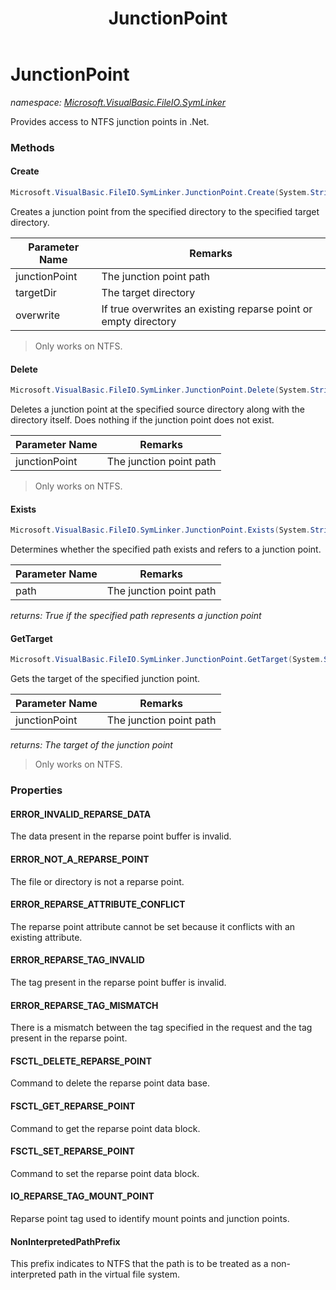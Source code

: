 ﻿---
title: JunctionPoint
---

# JunctionPoint
_namespace: [Microsoft.VisualBasic.FileIO.SymLinker](N-Microsoft.VisualBasic.FileIO.SymLinker.html)_

Provides access to NTFS junction points in .Net.



### Methods

#### Create
```csharp
Microsoft.VisualBasic.FileIO.SymLinker.JunctionPoint.Create(System.String,System.String,System.Boolean)
```
Creates a junction point from the specified directory to the specified target directory.

|Parameter Name|Remarks|
|--------------|-------|
|junctionPoint|The junction point path|
|targetDir|The target directory|
|overwrite|If true overwrites an existing reparse point or empty directory|

> 
>  Only works on NTFS.
>  

#### Delete
```csharp
Microsoft.VisualBasic.FileIO.SymLinker.JunctionPoint.Delete(System.String)
```
Deletes a junction point at the specified source directory along with the directory itself.
 Does nothing if the junction point does not exist.

|Parameter Name|Remarks|
|--------------|-------|
|junctionPoint|The junction point path|

> 
>  Only works on NTFS.
>  

#### Exists
```csharp
Microsoft.VisualBasic.FileIO.SymLinker.JunctionPoint.Exists(System.String)
```
Determines whether the specified path exists and refers to a junction point.

|Parameter Name|Remarks|
|--------------|-------|
|path|The junction point path|

_returns: True if the specified path represents a junction point_

#### GetTarget
```csharp
Microsoft.VisualBasic.FileIO.SymLinker.JunctionPoint.GetTarget(System.String)
```
Gets the target of the specified junction point.

|Parameter Name|Remarks|
|--------------|-------|
|junctionPoint|The junction point path|

_returns: The target of the junction point_
> 
>  Only works on NTFS.
>  


### Properties

#### ERROR_INVALID_REPARSE_DATA
The data present in the reparse point buffer is invalid.
#### ERROR_NOT_A_REPARSE_POINT
The file or directory is not a reparse point.
#### ERROR_REPARSE_ATTRIBUTE_CONFLICT
The reparse point attribute cannot be set because it conflicts with an existing attribute.
#### ERROR_REPARSE_TAG_INVALID
The tag present in the reparse point buffer is invalid.
#### ERROR_REPARSE_TAG_MISMATCH
There is a mismatch between the tag specified in the request and the tag present in the reparse point.
#### FSCTL_DELETE_REPARSE_POINT
Command to delete the reparse point data base.
#### FSCTL_GET_REPARSE_POINT
Command to get the reparse point data block.
#### FSCTL_SET_REPARSE_POINT
Command to set the reparse point data block.
#### IO_REPARSE_TAG_MOUNT_POINT
Reparse point tag used to identify mount points and junction points.
#### NonInterpretedPathPrefix
This prefix indicates to NTFS that the path is to be treated as a non-interpreted
 path in the virtual file system.
